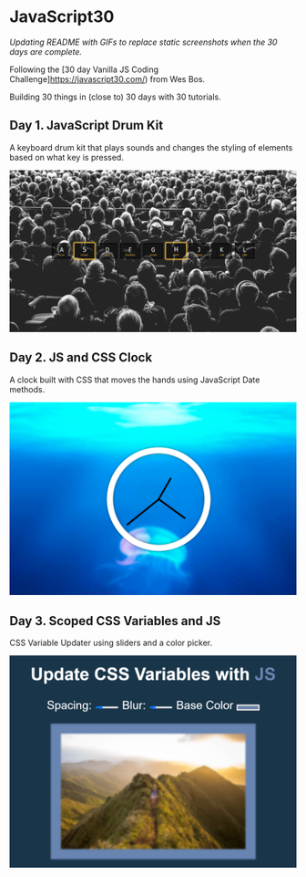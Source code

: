 # JavaScript30

_Updating README with GIFs to replace static screenshots when the 30 days are complete._

Following the [30 day Vanilla JS Coding Challenge]https://javascript30.com/) from Wes Bos.

Building 30 things in (close to) 30 days with 30 tutorials.

## Day 1. JavaScript Drum Kit

A keyboard drum kit that plays sounds and changes the styling of elements based on what key is pressed.

![JS Drum Kit](./Screenshots/JSDrumKit.png)

## Day 2. JS and CSS Clock

A clock built with CSS that moves the hands using JavaScript Date methods.

![JS and CSS Clock](./Screenshots/Clock.png)

## Day 3. Scoped CSS Variables and JS

CSS Variable Updater using sliders and a color picker.

![Scoped CSS Variables and JS](./Screenshots/CSSVariables.png)
